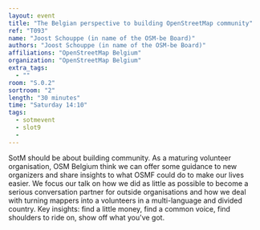 ```yaml
---
layout: event
title: "The Belgian perspective to building OpenStreetMap community"
ref: "T093"
name: "Joost Schouppe (in name of the OSM-be Board)"
authors: "Joost Schouppe (in name of the OSM-be Board)"
affiliations: "OpenStreetMap Belgium"
organization: "OpenStreetMap Belgium"
extra_tags:
  - ""
room: "S.0.2"
sortroom: "2"
length: "30 minutes"
time: "Saturday 14:10"
tags:
  - sotmevent
  - slot9
  - 
---
```

SotM should be about building community. As a maturing volunteer organisation, OSM Belgium think we can offer some guidance to new organizers and share insights to what OSMF could do to make our lives easier. We focus our talk on how we did as little as possible to become a serious conversation partner for outside organisations and how we deal with turning mappers into a volunteers in a multi-language and divided country. Key insights: find a little money, find a common voice, find shoulders to ride on, show off what you&#39;ve got.